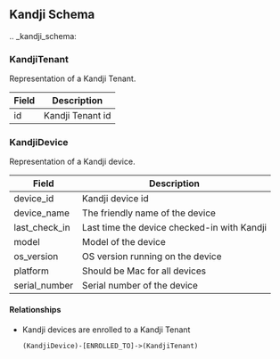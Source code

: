 ## Kandji Schema

.. _kandji_schema:

### KandjiTenant

Representation of a Kandji Tenant.

|Field | Description|
|-------|-------------|
| id | Kandji Tenant id|

### KandjiDevice

Representation of a Kandji device.

|Field | Description|
|-------|-------------|
|device_id | Kandji device id|
|device_name | The friendly name of the device|
|last_check_in | Last time the device checked-in with Kandji|
|model | Model of the device|
|os_version | OS version running on the device |
|platform | Should be Mac for all devices|
|serial_number | Serial number of the device|

#### Relationships

- Kandji devices are enrolled to a Kandji Tenant

    ```
    (KandjiDevice)-[ENROLLED_TO]->(KandjiTenant)
    ```
